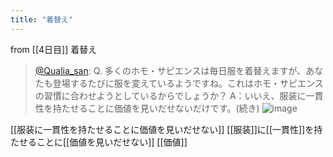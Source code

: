 ```yaml
---
title: "着替え"
---
```


from [[4日目]]
着替え
> [@Qualia_san](https://twitter.com/Qualia_san/status/1586923183977816064?s=20&t=lJsx6F42YaI--f4johuBPA): Q. 多くのホモ・サピエンスは毎日服を着替えますが、あなたも登場するたびに服を変えているようですね。これはホモ・サピエンスの習慣に合わせようとしているからでしょうか？
> A：いいえ、服装に一貫性を持たせることに価値を見いだせないだけです。(続き)
> ![image](https://pbs.twimg.com/media/FgXiNjlUAAAJsfz.png)

[[服装に一貫性を持たせることに価値を見いだせない]]
[[服装]]に[[一貫性]]を持たせることに[[価値を見いだせない]]
[[価値]]

